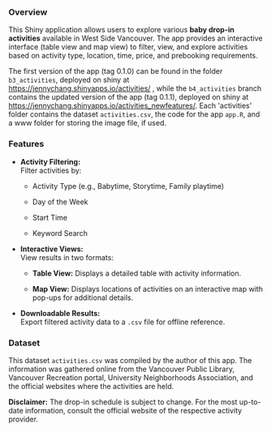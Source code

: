 ### Overview

This Shiny application allows users to explore various **baby drop-in activities** available in West Side Vancouver. The app provides an interactive interface (table view and map view) to filter, view, and explore activities based on activity type, location, time, price, and prebooking requirements.

The first version of the app (tag 0.1.0) can be found in the folder `b3_activities`, deployed on shiny at <https://jennychang.shinyapps.io/activities/> , while the `b4_activities` branch contains the updated version of the app (tag 0.1.1), deployed on shiny at <https://jennychang.shinyapps.io/activities_newfeatures/>. Each 'activities' folder contains the dataset `activities.csv`, the code for the app `app.R`, and a www folder for storing the image file, if used.

### Features

-   **Activity Filtering:**\
    Filter activities by:

    -   Activity Type (e.g., Babytime, Storytime, Family playtime)

    -   Day of the Week

    -   Start Time

    -   Keyword Search

-   **Interactive Views:**\
    View results in two formats:

    -   **Table View:** Displays a detailed table with activity information.

    -   **Map View:** Displays locations of activities on an interactive map with pop-ups for additional details.

-   **Downloadable Results:**\
    Export filtered activity data to a `.csv` file for offline reference.

### Dataset

This dataset `activities.csv` was compiled by the author of this app. The information was gathered online from the Vancouver Public Library, Vancouver Recreation portal, University Neighborhoods Association, and the official websites where the activities are held.

**Disclaimer:** The drop-in schedule is subject to change. For the most up-to-date information, consult the official website of the respective activity provider.
